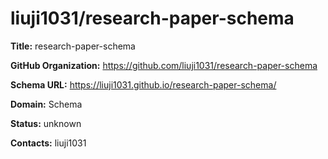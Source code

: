 # liuji1031/research-paper-schema

**Title:** research-paper-schema



**GitHub Organization:** https://github.com/liuji1031/research-paper-schema

**Schema URL:** https://liuji1031.github.io/research-paper-schema/



**Domain:** Schema

**Status:** unknown



**Contacts:** liuji1031